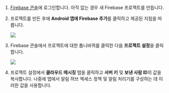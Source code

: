 

1. [Firebase 콘솔](https://firebase.google.com/console/)에 로그인합니다. 아직 없는 경우 새 Firebase 프로젝트를 만듭니다.
2. 프로젝트를 만든 후에 **Android 앱에 Firebase 추가**를 클릭하고 제공된 지침을 따릅니다.

    ![](./media/notification-hubs-enable-firebase-cloud-messaging/notification-hubs-add-firebase-to-android-app.png)
3. Firebase 콘솔에서 프로젝트에 대한 톱니바퀴를 클릭한 다음 **프로젝트 설정**을 클릭합니다.

    ![](./media/notification-hubs-enable-firebase-cloud-messaging/notification-hubs-firebase-console-project-settings.png)
4. 프로젝트 설정에서 **클라우드 메시징** 탭을 클릭하고 **서버 키** 및 **보낸 사람 ID**의 값을 복사합니다. 나중에 앱에서 알림 허브 액세스 정책 및 알림 처리기를 구성하는 데 이러한 값을 사용합니다.
